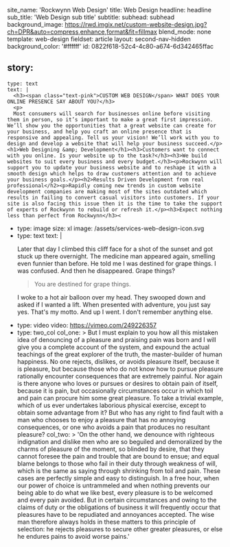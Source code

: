 site_name: 'Rockwynn Web Design'
title: Web Design
headline: headline
sub_title: 'Web Design sub title'
subtitle:
subhead: subhead
background_image: https://rwd.imgix.net/custom-website-design.jpg?ch=DPR&auto=compress,enhance,format&fit=fillmax
blend_mode: none
template: web-design
fieldset: article
layout: second-nav-hidden
background_color: '#ffffff'
id: 0822f618-52c4-4c80-a674-6d342465ffac

story:
  -
    type: text
    text: |
      <h3><span class="text-pink">CUSTOM WEB DESIGN</span> WHAT DOES YOUR ONLINE PRESENCE SAY ABOUT YOU?</h3>
      <p>
      Most consumers will search for businesses online before visiting them in person, so it’s important to make a great first impression. We’ll show you the opportunities that a great website can create for your business, and help you craft an online presence that is responsive and appealing. Tell us your vision! We’ll work with you to design and develop a website that will help your business succeed.</p><h1>Web Designing &amp; Development</h1><h3>Customers want to connect with you online. Is your website up to the task?</h3><h3>We build websites to suit every business and every budget.</h3><p>Rockwynn will support you to update your business website and to reshape it with a smooth design which helps to draw customers attention and to achieve your business goals.</p><h2>Results Driven Development from real professional</h2><p>Rapidly coming new trends in custom website development companies are making most of the sites outdated which results in failing to convert casual visitors into customers. If your site is also facing this issue then it is the time to take the support of experts of Rockwynn to rebuild or refresh it.</p><h3>Expect nothing less than perfect from Rockwynn</h3><
  -
    type: image
    size: xl
    image: /assets/services-web-design-icon.svg
  -
    type: text
    text: |
      <p>Later that day I climbed this cliff face for a shot of the sunset and got stuck up there overnight. The medicine man appeared again, smelling even funnier than before. He told me I was destined for grape things. I was confused. And then he disappeared. Grape things?</p><blockquote>You are destined for grape things.</blockquote><p>I woke to a hot air balloon over my head. They swooped down and asked if I wanted a lift. When presented with adventure, you just say yes. That's my motto. And up I went. I don't remember anything else.</p>
  -
    type: video
    video: https://vimeo.com/249226357
  -
    type: two_col
    col_one: >
      But I must explain to you how all this mistaken idea of denouncing of a pleasure and praising pain
      was born and I will give you a complete account of the system, and expound the actual teachings of
      the great explorer of the truth, the master-builder of human happiness. No one rejects, dislikes, or
      avoids pleasure itself, because it is pleasure, but because those who do not know how to pursue
      pleasure rationally encounter consequences that are extremely painful. Nor again is there anyone who
      loves or pursues or desires to obtain pain of itself, because it is pain, but occasionally
      circumstances occur in which toil and pain can procure him some great pleasure. To take a trivial
      example, which of us ever undertakes laborious physical exercise, except to obtain some advantage
      from it? But who has any right to find fault with a man who chooses to enjoy a pleasure that has no
      annoying consequences, or one who avoids a pain that produces no resultant pleasure?
    col_two: >
      'On the other hand, we denounce with righteous indignation and dislike men who are so beguiled and demoralized by the charms of pleasure of the moment, so blinded by desire, that they cannot foresee the pain and trouble that are bound to ensue; and equal blame belongs to those who fail in their duty through weakness of will, which is the same as saying through shrinking from toil and pain. These cases are perfectly simple and easy to distinguish. In a free hour, when our power of choice is untrammeled and when nothing prevents our being able to do what we like best, every pleasure is to be welcomed and every pain avoided. But in certain circumstances and owing to the claims of duty or the obligations of business it will frequently occur that pleasures have to be repudiated and annoyances accepted. The wise man therefore always holds in these matters to this principle of selection: he rejects pleasures to secure other greater pleasures, or else he endures pains to avoid worse pains.'
